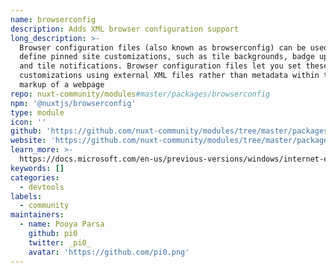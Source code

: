 ```yaml
---
name: browserconfig
description: Adds XML browser configuration support
long_description: >-
  Browser configuration files (also known as browserconfig) can be used to
  define pinned site customizations, such as tile backgrounds, badge updates,
  and tile notifications. Browser configuration files let you set these
  customizations using external XML files rather than metadata within the HTML
  markup of a webpage
repo: nuxt-community/modules#master/packages/browserconfig
npm: '@nuxtjs/browserconfig'
type: module
icon: ''
github: 'https://github.com/nuxt-community/modules/tree/master/packages/browserconfig'
website: 'https://github.com/nuxt-community/modules/tree/master/packages/browserconfig'
learn_more: >-
  https://docs.microsoft.com/en-us/previous-versions/windows/internet-explorer/ie-developer/dev-guides/bg183312(v=vs.85)?redirectedfrom=MSDN
keywords: []
categories:
  - devtools
labels:
  - community
maintainers:
  - name: Pooya Parsa
    github: pi0
    twitter: _pi0_
    avatar: 'https://github.com/pi0.png'
---
```

